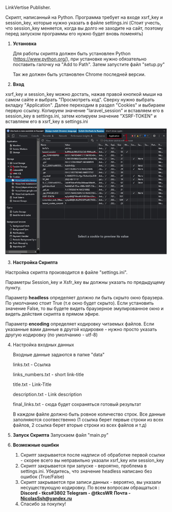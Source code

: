 LinkVertise Publisher.

Скрипт, написанный на Python. Программа требует на входе xsrf_key и session_key, которые нужно указать в файле settings.ini (Стоит учесть, что session_key меняется, когда вы долго не заходите на сайт, поэтому перед запуском программы его нужно будет вновь поменять)

1. **Установка**

   Для работы скрипта должен быть установлен Python (https://www.python.org/), при установке нужно обязательно поставить галочку на "Add to Path".
   Затем запустите файл "setup.py"

   Так же должен быть установлен Chrome последней версии.
2. **Вход**

xsrf_key и session_key можно достать, нажав правой кнопкой мыши на самом сайте и выбрать "Просмотреть код". Сверху нужно выбрать вкладку "Application". Далее переходим в раздел "Cookies" и выбираем первую ссылку. Копируем значение "laravel_session" и вставляем его в session_key в settings.ini, затем копируем значение "XSRF-TOKEN" и вставляем его в xsrf_key в settings.ini

![1661855394310](image/readme/1661855394310.png)

3. **Настройка Скрипта**

Настройка скрипта производится в файле "settings.ini".

Параметры Session_key и Xsfr_key вы должны указать по предыдущему пункту.

Параметр **headless** определяет должно ли быть скрыто окно браузера. По умолчанию стоит True (т.е окно будет скрыто). Если установить значение False, то вы будете видеть браузерное эмулированное окно и видеть действия скрипта в прямом эфире.

Параметр **encoding** определяет кодировку читаемых файлов. Если указанные вами данные в другой кодировке - нужно просто указать другую кодировку (по умолчанию - utf-8)

4. Настройка входных данных

   Входные данные задаются в папке "data"

   links.txt - Ссылка

   links_numbers.txt - short link-title

   title.txt - Link-Title

   description.txt - Link description

   final_links.txt - сюда будет сохраняться готовый результат

   В каждом файле должно быть ровное количество строк. Все данные заполняются соотвественно (1 ссылка берет первые строки из всех файлов, 2 ссылка берет вторые строки из всех файлов и т.д)
5. **Запуск Скрипта**
   Запускаем файл "main.py"
6. **Возможные ошибки**

   1. Скрипт закрывается после надписи об обработке первой ссылки - скорее всего вы неправильно указали xsrf_key или session_key
   2. Скрипт закрывается при запуске - вероятно, проблема в settings.ini. Убедитесь, что значение headless написано без ошибок (True/False)
   3. Скрипт закрывается при записи данных - вероятно, вы указали несуществующую кодировку.
      По всем вопросам обращаться :
      **Discord - tkcs#3802
      Telegram - @tkcsWR**
      **Почта - NicolasSsh@yandex.ru**
   4. Спасибо за покупку!
